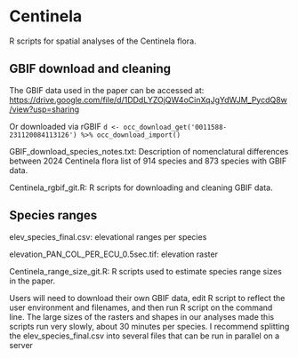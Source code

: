 # Centinela
R scripts for spatial analyses of the Centinela flora. 

## GBIF download and cleaning
The GBIF data used in the paper can be accessed at:
https://drive.google.com/file/d/1DDdLYZOjQW4oCinXqJgYdWJM_PycdQ8w/view?usp=sharing

Or downloaded via rGBIF
``
d <- occ_download_get('0011588-231120084113126') %>%
    occ_download_import()
``

GBIF_download_species_notes.txt: Description of nomenclatural differences between 2024 Centinela flora list of 914 species and 873 species with GBIF data.

Centinela_rgbif_git.R: R scripts for downloading and cleaning GBIF data.

## Species ranges
elev_species_final.csv: elevational ranges per species 

elevation_PAN_COL_PER_ECU_0.5sec.tif: elevation raster

Centinela_range_size_git.R: R scripts used to estimate species range sizes in the paper. 

Users will need to download their own GBIF data, edit R script to reflect the user environment and filenames, and then run R script on the command line. The large sizes of the rasters and shapes in our analyses made this scripts run very slowly, about 30 minutes per species. I recommend splitting the elev_species_final.csv into several files that can be run in parallel on a server
